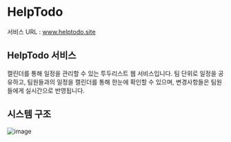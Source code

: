 # HelpTodo
서비스 URL : www.helptodo.site

## HelpTodo 서비스

캘린더를 통해 일정을 관리할 수 있는 투두리스트 웹 서비스입니다. 팀 단위로 일정을 공유하고, 팀원들과의 일정을 캘린더를 통해 한눈에 확인할 수 있으며, 변경사항들은 팀원들에게 실시간으로 반영됩니다.

## 시스템 구조

![image](https://github.com/jungchanSon/HelpTodo-back/assets/77601495/186e64e7-4afd-474b-9441-ee75d37c8866)
